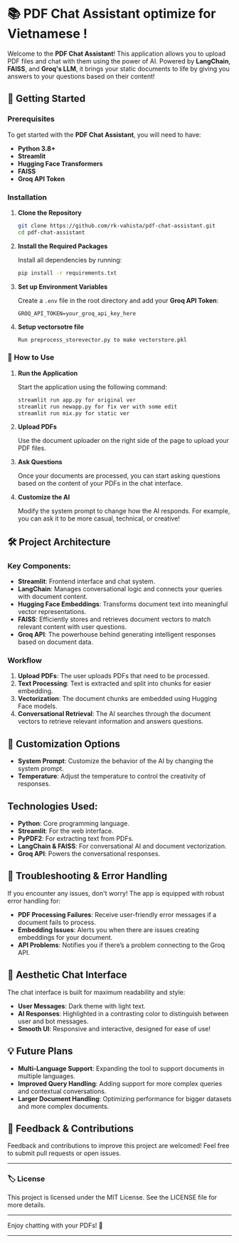 # 📚 PDF Chat Assistant optimize for Vietnamese !

Welcome to the **PDF Chat Assistant**! This application allows you to upload PDF files and chat with them using the power of AI. Powered by **LangChain**, **FAISS**, and **Groq's LLM**, it brings your static documents to life by giving you answers to your questions based on their content!


## 🚀 Getting Started

### Prerequisites

To get started with the **PDF Chat Assistant**, you will need to have:

- **Python 3.8+**
- **Streamlit**
- **Hugging Face Transformers**
- **FAISS**
- **Groq API Token**

### Installation

1. **Clone the Repository**

   ```bash
   git clone https://github.com/rk-vahista/pdf-chat-assistant.git
   cd pdf-chat-assistant
   ```

2. **Install the Required Packages**

   Install all dependencies by running:

   ```bash
   pip install -r requirements.txt
   ```

3. **Set up Environment Variables**

   Create a `.env` file in the root directory and add your **Groq API Token**:

   ```plaintext
   GROQ_API_TOKEN=your_groq_api_key_here
   ```
4. **Setup vectorsotre file**
    ```plaintext
   Run preprocess_storevector.py to make vectorstore.pkl 
   ```
### 🎯 How to Use

1. **Run the Application**

   Start the application using the following command:

   ```bash
   streamlit run app.py for original ver
   streamlit run newapp.py for fix ver with some edit
   streamlit run mix.py for static ver
   ```

2. **Upload PDFs**

   Use the document uploader on the right side of the page to upload your PDF files.

3. **Ask Questions**

   Once your documents are processed, you can start asking questions based on the content of your PDFs in the chat interface.

4. **Customize the AI**

   Modify the system prompt to change how the AI responds. For example, you can ask it to be more casual, technical, or creative!


## 🛠️ Project Architecture

### Key Components:

- **Streamlit**: Frontend interface and chat system.
- **LangChain**: Manages conversational logic and connects your queries with document content.
- **Hugging Face Embeddings**: Transforms document text into meaningful vector representations.
- **FAISS**: Efficiently stores and retrieves document vectors to match relevant content with user questions.
- **Groq API**: The powerhouse behind generating intelligent responses based on document data.

### Workflow

1. **Upload PDFs**: The user uploads PDFs that need to be processed.
2. **Text Processing**: Text is extracted and split into chunks for easier embedding.
3. **Vectorization**: The document chunks are embedded using Hugging Face models.
4. **Conversational Retrieval**: The AI searches through the document vectors to retrieve relevant information and answers questions.

## 🌟 Customization Options

- **System Prompt**: Customize the behavior of the AI by changing the system prompt.
- **Temperature**: Adjust the temperature to control the creativity of responses.

## Technologies Used:
- **Python**: Core programming language.
- **Streamlit**: For the web interface.
- **PyPDF2**: For extracting text from PDFs.
- **LangChain & FAISS**: For conversational AI and document vectorization.
- **Groq API**: Powers the conversational responses.

## 🐞 Troubleshooting & Error Handling

If you encounter any issues, don't worry! The app is equipped with robust error handling for:

- **PDF Processing Failures**: Receive user-friendly error messages if a document fails to process.
- **Embedding Issues**: Alerts you when there are issues creating embeddings for your document.
- **API Problems**: Notifies you if there’s a problem connecting to the Groq API.

## 🎨 Aesthetic Chat Interface

The chat interface is built for maximum readability and style:

- **User Messages**: Dark theme with light text.
- **AI Responses**: Highlighted in a contrasting color to distinguish between user and bot messages.
- **Smooth UI**: Responsive and interactive, designed for ease of use!

## 💡 Future Plans

- **Multi-Language Support**: Expanding the tool to support documents in multiple languages.
- **Improved Query Handling**: Adding support for more complex queries and contextual conversations.
- **Larger Document Handling**: Optimizing performance for bigger datasets and more complex documents.

## 📧 Feedback & Contributions

Feedback and contributions to improve this project are welcomed! Feel free to submit pull requests or open issues.

---

### 🏷️ License
This project is licensed under the MIT License. See the LICENSE file for more details.

---

Enjoy chatting with your PDFs! 🚀

--- 
